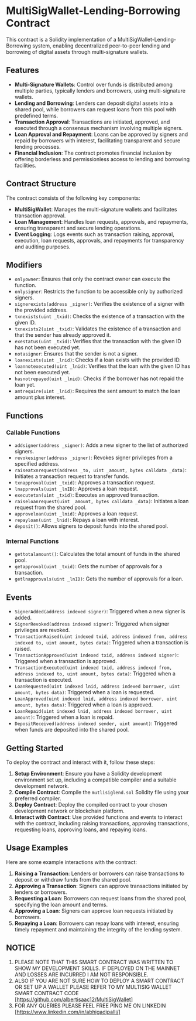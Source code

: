 # MultiSigWallet-Lending-Borrowing Contract

This contract is a Solidity implementation of a MultiSigWallet-Lending-Borrowing system, enabling decentralized peer-to-peer lending and borrowing of digital assets through multi-signature wallets.

## Features

- **Multi-Signature Wallets**: Control over funds is distributed among multiple parties, typically lenders and borrowers, using multi-signature wallets.
- **Lending and Borrowing**: Lenders can deposit digital assets into a shared pool, while borrowers can request loans from this pool with predefined terms.
- **Transaction Approval**: Transactions are initiated, approved, and executed through a consensus mechanism involving multiple signers.
- **Loan Approval and Repayment**: Loans can be approved by signers and repaid by borrowers with interest, facilitating transparent and secure lending processes.
- **Financial Inclusion**: The contract promotes financial inclusion by offering borderless and permissionless access to lending and borrowing facilities.

## Contract Structure

The contract consists of the following key components:

- **MultiSigWallet**: Manages the multi-signature wallets and facilitates transaction approval.
- **Loan Management**: Handles loan requests, approvals, and repayments, ensuring transparent and secure lending operations.
- **Event Logging**: Logs events such as transaction raising, approval, execution, loan requests, approvals, and repayments for transparency and auditing purposes.

## Modifiers

- `onlyowner`: Ensures that only the contract owner can execute the function.
- `onlysigner`: Restricts the function to be accessible only by authorized signers.
- `signerexists(address _signer)`: Verifies the existence of a signer with the provided address.
- `txnexists(uint _txid)`: Checks the existence of a transaction with the given ID.
- `txnexists2(uint _txid)`: Validates the existence of a transaction and that the sender has already approved it.
- `exestatus(uint _txid)`: Verifies that the transaction with the given ID has not been executed yet.
- `notasigner`: Ensures that the sender is not a signer.
- `loanexists(uint _lnid)`: Checks if a loan exists with the provided ID.
- `loannotexecuted(uint _lnid)`: Verifies that the loan with the given ID has not been executed yet.
- `hasnotrepayed(uint _lnid)`: Checks if the borrower has not repaid the loan yet.
- `amtrequire(uint _lnid)`: Requires the sent amount to match the loan amount plus interest.

## Functions

### Callable Functions

- `addsigner(address _signer)`: Adds a new signer to the list of authorized signers.
- `revokesigner(address _signer)`: Revokes signer privileges from a specified address.
- `raiseatxnrequest(address _to, uint _amount, bytes calldata _data)`: Initiates a transaction request to transfer funds.
- `txnapproval(uint _txid)`: Approves a transaction request.
- `lnapprovals(uint _lnID)`: Approves a loan request.
- `executetxn(uint _txid)`: Executes an approved transaction.
- `raiseloanrequest(uint _amount, bytes calldata _data)`: Initiates a loan request from the shared pool.
- `approveloan(uint _lnid)`: Approves a loan request.
- `repayloan(uint _lnid)`: Repays a loan with interest.
- `deposit()`: Allows signers to deposit funds into the shared pool.

### Internal Functions

- `gettotalamount()`: Calculates the total amount of funds in the shared pool.
- `getapproval(uint _txid)`: Gets the number of approvals for a transaction.
- `getlnapprovals(uint _lnID)`: Gets the number of approvals for a loan.

## Events

- `SignerAdded(address indexed signer)`: Triggered when a new signer is added.
- `SignerRevoked(address indexed signer)`: Triggered when signer privileges are revoked.
- `TransactionRaised(uint indexed txid, address indexed from, address indexed to, uint amount, bytes data)`: Triggered when a transaction is raised.
- `TransactionApproved(uint indexed txid, address indexed signer)`: Triggered when a transaction is approved.
- `TransactionExecuted(uint indexed txid, address indexed from, address indexed to, uint amount, bytes data)`: Triggered when a transaction is executed.
- `LoanRequested(uint indexed lnid, address indexed borrower, uint amount, bytes data)`: Triggered when a loan is requested.
- `LoanApproved(uint indexed lnid, address indexed borrower, uint amount, bytes data)`: Triggered when a loan is approved.
- `LoanRepaid(uint indexed lnid, address indexed borrower, uint amount)`: Triggered when a loan is repaid.
- `DepositReceived(address indexed sender, uint amount)`: Triggered when funds are deposited into the shared pool.

## Getting Started

To deploy the contract and interact with it, follow these steps:

1. **Setup Environment**: Ensure you have a Solidity development environment set up, including a compatible compiler and a suitable development network.
2. **Compile Contract**: Compile the `mutlisiglend.sol` Solidity file using your preferred compiler.
3. **Deploy Contract**: Deploy the compiled contract to your chosen development network or blockchain platform.
4. **Interact with Contract**: Use provided functions and events to interact with the contract, including raising transactions, approving transactions, requesting loans, approving loans, and repaying loans.

## Usage Examples

Here are some example interactions with the contract:

1. **Raising a Transaction**: Lenders or borrowers can raise transactions to deposit or withdraw funds from the shared pool.
2. **Approving a Transaction**: Signers can approve transactions initiated by lenders or borrowers.
3. **Requesting a Loan**: Borrowers can request loans from the shared pool, specifying the loan amount and terms.
4. **Approving a Loan**: Signers can approve loan requests initiated by borrowers.
5. **Repaying a Loan**: Borrowers can repay loans with interest, ensuring timely repayment and maintaining the integrity of the lending system.

## NOTICE

1. PLEASE NOTE THAT THIS SMART CONTRACT WAS WRITTEN TO SHOW MY DEVELOPMENT SKILLS. IF DEPLOYED ON THE MAINNET AND LOSSES ARE INCURRED I AM NOT RESPONSIBLE.
2. ALSO IF YOU ARE NOT SURE HOW TO DEPLOY A SMART CONTRACT OR SET UP A WALLET PLEASE REFER TO MY MULTISIG WALLET SMART CONTRACT CODE [https://github.com/albertisaac12/MultiSigWallet]
3. FOR ANY QUERIES PLEASE FEEL FREE PING ME ON LINKEDIN [https://www.linkedin.com/in/abhigadipalli/]
